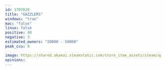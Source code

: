 ```yaml
---
id: 1707620
title: "GAZZLERS"
windows: "true"
mac: "false"
linux: false
positive: 40
negative: 3
estimated_owners: "20000 - 50000"
peak_ccu: 0

image: https://shared.akamai.steamstatic.com/store_item_assets/steam/apps/1707620/header.jpg?t=1726409526
opinions:
---
```

